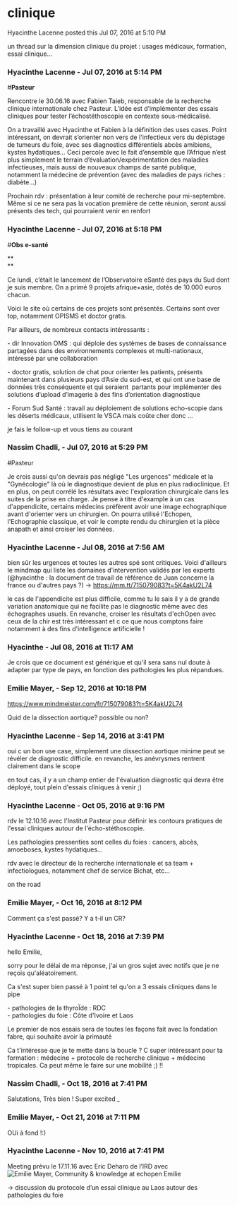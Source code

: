 #  clinique

Hyacinthe Lacenne posted this Jul 07, 2016 at 5:10 PM

un thread sur la dimension clinique du projet : usages médicaux, formation,
essai clinique...

### **Hyacinthe Lacenne** - Jul 07, 2016 at 5:14 PM

#**Pasteur**

  

Rencontre le 30.06.16 avec Fabien Taieb, responsable de la recherche clinique
internationale chez Pasteur. L’idée est d’implémenter des essais cliniques
pour tester l’échostéthoscopie en contexte sous-médicalisé.

  

On a travaillé avec Hyacinthe et Fabien à la définition des uses cases. Point
intéressant, on devrait s’orienter non vers de l'infectieux vers du dépistage
de tumeurs du foie, avec ses diagnostics différentiels abcès amibiens, kystes
hydatiques… Ceci percole avec le fait d’ensemble que l’Afrique n’est plus
simplement le terrain d’évaluation/expérimentation des maladies infectieuses,
mais aussi de nouveaux champs de santé publique, notamment la médecine de
prévention (avec des maladies de pays riches : diabète…)  
  
Prochain rdv : présentation à leur comité de recherche pour mi-septembre. Même
si ce ne sera pas la vocation première de cette réunion, seront aussi présents
des tech, qui pourraient venir en renfort

### **Hyacinthe Lacenne** - Jul 07, 2016 at 5:18 PM

#**Obs e-santé**

**  
**  

Ce lundi, c’était le lancement de l’Observatoire eSanté des pays du Sud dont
je suis membre. On a primé 9 projets afrique+asie, dotés de 10.000 euros
chacun.

  

Voici le site où certains de ces projets sont présentés. Certains sont over
top, notamment OPISMS et doctor gratis.

  

Par ailleurs, de nombreux contacts intéressants :

\- dir Innovation OMS : qui déploie des systèmes de bases de connaissance
partagées dans des environnements complexes et multi-nationaux, intéressé par
une collaboration

  
\- doctor gratis, solution de chat pour orienter les patients, présents
maintenant dans plusieurs pays d’Asie du sud-est, et qui ont une base de
données très conséquente et qui seraient  partants pour implémenter des
solutions d’upload d’imagerie à des fins d’orientation diagnostique

  
\- Forum Sud Santé : travail au déploiement de solutions echo-scopie dans les
déserts médicaux, utilisent le VSCA mais coûte cher donc ...  
  
je fais le follow-up et vous tiens au courant

### **Nassim Chadli,** - Jul 07, 2016 at 5:29 PM

#Pasteur

  
Je crois aussi qu'on devrais pas négligé "Les urgences" médicale et la
"Gynécologie" là où le diagnostique devient de plus en plus radioclinique. Et
en plus, on peut corrélé les résultats avec l'exploration chirurgicale dans
les suites de la prise en charge. Je pense à titre d'example à un cas
d'appendicite, certains médecins préfèrent avoir une image echographique avant
d'orienter vers un chirurgien. On pourra utilisé l'Echopen, l'Echographie
classique, et voir le compte rendu du chirurgien et la pièce anapath et ainsi
croiser les données.

### **Hyacinthe Lacenne** - Jul 08, 2016 at 7:56 AM

bien sûr les urgences et toutes les autres spé sont critiques. Voici
d'ailleurs le mindmap qui liste les domaines d'intervention validés par les
experts (@hyacinthe : la document de travail de référence de Juan concerne la
france ou d'autres pays ?) -&gt; <https://mm.tt/715079083?t=5K4akU2L74>  
  
le cas de l'appendicite est plus difficile, comme tu le sais il y a de grande
variation anatomique qui ne facilite pas le diagnostic même avec des
échographes usuels. En revanche, croiser les résultats d'echOpen avec ceux de
la chir est très intéressant et c ce que nous comptons faire notamment à des
fins d'intelligence artificielle !

### **Hyacinthe** - Jul 08, 2016 at 11:17 AM

Je crois que ce document est générique et qu'il sera sans nul doute à adapter
par type de pays, en fonction des pathologies les plus répandues.

### **Emilie Mayer,** - Sep 12, 2016 at 10:18 PM

<https://www.mindmeister.com/fr/715079083?t=5K4akU2L74>  
  
  
Quid de la dissection aortique? possible ou non?

### **Hyacinthe Lacenne** - Sep 14, 2016 at 3:41 PM

oui c un bon use case, simplement une dissection aortique minime peut se
révéler de diagnostic difficile. en revanche, les anévrysmes rentrent
clairement dans le scope  
  
en tout cas, il y a un champ entier de l'évaluation diagnostic qui devra être
déployé, tout plein d'essais cliniques à venir ;)

### **Hyacinthe Lacenne** - Oct 05, 2016 at 9:16 PM

rdv le 12.10.16 avec l'Institut Pasteur pour définir les contours pratiques de
l'essai cliniques autour de l'écho-stéthoscopie.  
  
Les pathologies pressenties sont celles du foies : cancers, abcès, amoeboses,
kystes hydatiques...  
  
rdv avec le directeur de la recherche internationale et sa team +
infectiologues, notamment chef de service Bichat, etc...  
  
on the road

### **Emilie Mayer,** - Oct 16, 2016 at 8:12 PM

Comment ça s'est passé? Y a t-il un CR?

### **Hyacinthe Lacenne** - Oct 18, 2016 at 7:39 PM

hello Emilie,  
  
sorry pour le délai de ma réponse, j'ai un gros sujet avec notifs que je ne
reçois qu'aléatoirement.  
  
Ca s'est super bien passé à 1 point tel qu'on a 3 essais cliniques dans le
pipe  
  
\- pathologies de la thyroÏde : RDC  
\- pathologies du foie : Côte d'Ivoire et Laos  
  
Le premier de nos essais sera de toutes les façons fait avec la fondation
fabre, qui souhaite avoir la primauté  
  
Ca t'intéresse que je te mette dans la boucle ? C super intéressant pour ta
formation : médecine + protocole de recherche clinique + médecine tropicales.
Ca peut même le faire sur une mobilité ;) !!

### **Nassim Chadli,** - Oct 18, 2016 at 7:41 PM

Salutations, Très bien ! Super excited *_*

### **Emilie Mayer,** - Oct 21, 2016 at 7:11 PM

OUi à fond !:)

### **Hyacinthe Lacenne** - Nov 10, 2016 at 7:41 PM

Meeting prévu le 17.11.16 avec Eric Deharo de l’IRD avec  ![Emilie Mayer,
Community & knowledge  at
echopen](./../../zz_assets/images/avatars/1269172.png) Emilie

  

-&gt; discussion du protocole d’un essai clinique au Laos autour des pathologies du foie

